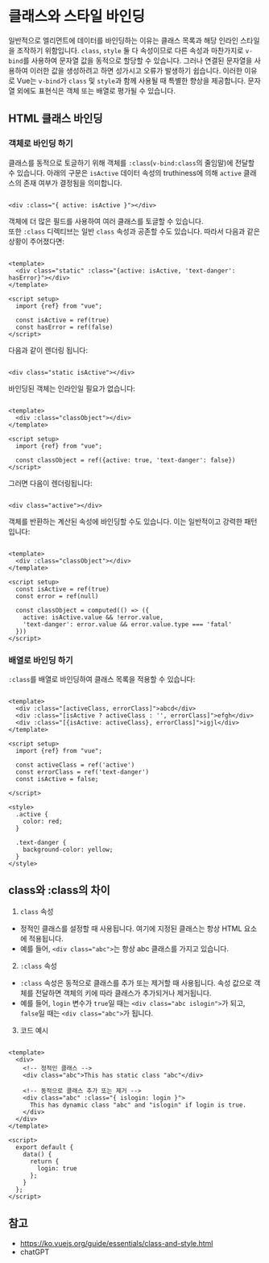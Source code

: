 # 클래스와 스타일 바인딩

일반적으로 엘리먼트에 데이터를 바인딩하는 이유는 클래스 목록과 해당 인라인 스타일을 조작하기 위함입니다.
`class`, `style` 둘 다 속성이므로 다른 속성과 마찬가지로 `v-bind`를 사용하여 문자열 값을 동적으로 할당할 수 있습니다.
그러나 연결된 문자열을 사용하여 이러한 값을 생성하려고 하면 성가시고 오류가 발생하기 쉽습니다.
이러한 이유로 Vue는 `v-bind`가 `class` 및 `style`과 함께 사용될 때 특별한 향상을 제공합니다.
문자열 외에도 표현식은 객체 또는 배열로 평가될 수 있습니다.

## HTML 클래스 바인딩

### 객체로 바인딩 하기

클래스를 동적으로 토글하기 위해 객체를 `:class`(`v-bind:class`의 줄임말)에 전달할 수 있습니다.
아래의 구문은 `isActive` 데이터 속성의 truthiness에 의해 `active` 클래스의 존재 여부가 결정됨을 의미합니다.

```vue

<div :class="{ active: isActive }"></div>
```

객체에 더 많은 필드를 사용하여 여러 클래스를 토글할 수 있습니다.  
또한 `:class` 디렉티브는 일반 `class` 속성과 공존할 수도 있습니다. 따라서 다음과 같은 상황이 주어졌다면:

```vue

<template>
  <div class="static" :class="{active: isActive, 'text-danger': hasError}"></div>
</template>

<script setup>
  import {ref} from "vue";

  const isActive = ref(true)
  const hasError = ref(false)
</script>
```

다음과 같이 렌더링 됩니다:

```vue

<div class="static isActive"></div>
```

바인딩된 객체는 인라인일 필요가 없습니다:

```vue

<template>
  <div :class="classObject"></div>
</template>

<script setup>
  import {ref} from "vue";

  const classObject = ref({active: true, 'text-danger': false})
</script>
```

그러면 다음이 렌더링됩니다:

```vue

<div class="active"></div>
```

객체를 반환하는 계산된 속성에 바인딩할 수도 있습니다. 이는 일반적이고 강력한 패턴입니다:

```vue

<template>
  <div :class="classObject"></div>
</template>

<script setup>
  const isActive = ref(true)
  const error = ref(null)

  const classObject = computed(() => ({
    active: isActive.value && !error.value,
    'text-danger': error.value && error.value.type === 'fatal'
  }))
</script>
```

### 배열로 바인딩 하기

`:class`를 배열로 바인딩하여 클래스 목록을 적용할 수 있습니다:

```vue

<template>
  <div :class="[activeClass, errorClass]">abcd</div>
  <div :class="[isActive ? activeClass : '', errorClass]">efgh</div>
  <div :class="[{isActive: activeClass}, errorClass]">igjl</div>
</template>

<script setup>
  import {ref} from "vue";

  const activeClass = ref('active')
  const errorClass = ref('text-danger')
  const isActive = false;

</script>

<style>
  .active {
    color: red;
  }

  .text-danger {
    background-color: yellow;
  }
</style>
```

## class와 :class의 차이

1. `class` 속성

- 정적인 클래스를 설정할 때 사용됩니다. 여기에 지정된 클래스는 항상 HTML 요소에 적용됩니다.
- 예를 들어, `<div class="abc">`는 항상 abc 클래스를 가지고 있습니다.

2. `:class` 속성

- `:class` 속성은 동적으로 클래스를 추가 또는 제거할 때 사용됩니다. 속성 값으로 객체를 전달하면 객체의 키에 따라 클래스가 추가되거나 제거됩니다.
- 예를 들어, `login` 변수가 `true`일 때는 `<div class="abc islogin">`가 되고, `false`일 때는 `<div class="abc">`가 됩니다.

3. 코드 예시

```vue

<template>
  <div>
    <!-- 정적인 클래스 -->
    <div class="abc">This has static class "abc"</div>

    <!-- 동적으로 클래스 추가 또는 제거 -->
    <div class="abc" :class="{ islogin: login }">
      This has dynamic class "abc" and "islogin" if login is true.
    </div>
  </div>
</template>

<script>
  export default {
    data() {
      return {
        login: true
      };
    }
  };
</script>
```

## 참고

- https://ko.vuejs.org/guide/essentials/class-and-style.html
- chatGPT